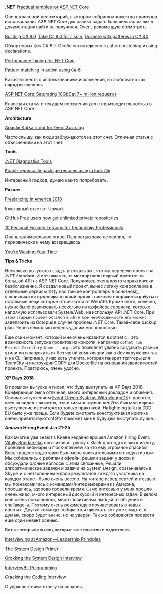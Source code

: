 **.NET**
[Practical samples for ASP.NET Core](https://github.com/dodyg/practical-aspnetcore/)

Очень классный репозиторий, в котором собрано множество примеров использования ASP.NET Core для разных задач. Большинство из низ в документации найти не получится. Очень рекомендую посмотреть.

[Building C# 8.0](https://blogs.msdn.microsoft.com/dotnet/2018/11/12/building-c-8-0/), [Take C# 8.0 for a spin](https://blogs.msdn.microsoft.com/dotnet/2018/12/05/take-c-8-0-for-a-spin/), [Do more with patterns in C# 8.0](https://blogs.msdn.microsoft.com/dotnet/2019/01/24/do-more-with-patterns-in-c-8-0/)

Обзор новых фич C# 8.0. Особенно интересно с pattern matching и using declarations.

[Performance Tuning for .NET Core](https://reubenbond.github.io/posts/dotnet-perf-tuning)

[Pattern matching in action using C# 6](http://tomasp.net/blog/2015/csharp-pattern-matching/)

Какая-то жесть с использованием исключений, но любопытно как народ изгаляется.

[ASP.NET Core: Saturating 10GbE at 7+ million request/s](https://www.ageofascent.com/2019/02/04/asp-net-core-saturating-10gbe-at-7-million-requests-per-second/)

Классная статья о текущем положении дел с производительностью в ASP.NET Core.

**Architecture**

[Apache Kafka is not for Event Sourcing](https://medium.com/serialized-io/apache-kafka-is-not-for-event-sourcing-81735c3cf5c)

Часто слышу, как люди заблуждаются на этот счет. Отличная статья с объяснениями на этот счет.

**Tools**

[.NET Diagnostics Tools](https://github.com/aspnet/AspLabs/tree/master/src/DotNetDiagnostics)

[Enable repeatable package restores using a lock file](https://blog.nuget.org/20181217/Enable-repeatable-package-restores-using-a-lock-file.html)

Интересный подход, думаю как-то попробовать.

**Разное**

[Freelancing in America 2018](https://www.upwork.com/i/freelancing-in-america/2018/)

Ежегодный отчет от Upwork

[GitHub Free users now get unlimited private repositories](https://techcrunch.com/2019/01/07/github-free-users-now-get-unlimited-private-repositories/)

[10 Personal Finance Lessons for Technology Professionals](https://www.troyhunt.com/10-personal-finance-lessons-for-technology-professionals/)

Очень занимательное чтиво. Полностью пока не осилил, но периодически к нему возвращаюсь.

[You're Wasting Your Time](https://news.gallup.com/businessjournal/928/youre-wasting-your-time.aspx)

**Tips & Tricks**

Несколько выпусков назад я рассказывал, что мы перевели проект на .NET Standard. И вот наконец-то мигрировали первый достаточно большой API на ASP.NET Core. Получилось очень круто и практически безболезненно. Я создал новый проект, вынес логику контроллеров в отдельные сервисы 1:1 (у нас тонкие контроллеры в основном), скопировал контроллеры в новый проект, немного поправил атрибуты и остальные вещи которые отличаются от WebAPI. Кроме этого, конечно, нужно было реализовать несколько интерфейсов сервисов, которые напрямую использовали System.Web, на используя API .NET Core. При этом старый проект остался в .sln и при необходимости его можно задеплоить из Octopus в случае проблем .NET Core. Такой-себе backup plan. Через несколько недель удалим его полностью.

Еще один момент, который мне очень нравится в dotnet cli, это возможность запуска проектов из консоли, например `dotnet run Project.Directory.Name -- args`. Это позволяет удобно создавать разные утилитки и запускать их без явной компиляции как в dev окружении так и на CI. Например, у нас есть утилита, которая генерит триггеры для TeamCity и инструкции COPY для Dockerfile на основании зависимостей проекта. Повторюсь, очень удобно.

**XP Days 2018**

В прошлом выпуске я писал, что буду выступать на XP Days 2018. Конференция была отличная, много интересный докладом и общения. Своим выступлением [Event-Driven Systems With MongoDB](https://www.youtube.com/watch?v=4iTZUidlPJA) я доволен, хотя на видео и заметно, что я сильно нервничал. Это был мое первое выступление и лечится это только практикой. На lightning talk на DDD EU было уже проще. Если будете смотреть конструктивная критика очень приветствуются! Это поможет мне в будущем выступать лучше.

**Amazon Hiring Event Jan 21-25**

Как многие уже знают в Киеве недавно прошел Amazon Hiring Event. [Vitaliy Bondarenko](https://dou.ua/users/VitaliyB/) организовал группу с Slack для подготовки к ивенту, проводил вебинары и mock-interview за что ему огромное спасибо! Весь процесс подготовки был очень увлекательными и продуктивным. Мы собирались с ребятами офлайн, решали задачи у доски и обсуждали разные вопросы с этим связанные, Решали алгоритмические задачки и задачи на System Design, созваниваясь в Skype, и с нетерпением ждали результатов каждого участника на каждом этапе - было очень весело. На митапе перед серией интервью мы познакомились с командами/интервьюерами из Амазона, пообщались, здорово провели время. Само интервью у меня прошло очень живо, много интересный дискуссий и интересных задач. В целом мне очень понравилось, много позитивных эмоций от общения и challange-а. Поэтому очень рекомендую поучаствовать в новых ивентах. Другие команды собираются приехать вот уже в марте, я думаю, скоро будет анонс, но не уверен. Так же собираются провести еще один инвент осенью.

Вот некоторые ссылки, которые мне помогли в подготовке.

[Interviewing at Amazon — Leadership Principles](hhttps://medium.com/@scarletinked/are-you-the-leader-were-looking-for-interviewing-at-amazon-8301d787815d)

[The System Design Primer](https://github.com/donnemartin/system-design-primer)

[Grokking the System Design Interview](https://www.educative.io/collection/5668639101419520/5649050225344512)

[InterviewBit Programming](https://www.interviewbit.com/courses/programming/)

[Cracking the Coding Interview](https://www.amazon.com/dp/0984782850/)

С удовольствием отвечу на вопросы.